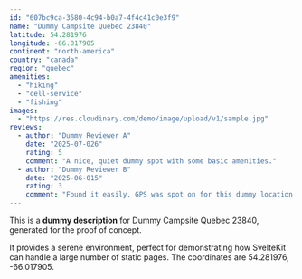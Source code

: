```yaml
---
id: "607bc9ca-3580-4c94-b0a7-4f4c41c0e3f9"
name: "Dummy Campsite Quebec 23840"
latitude: 54.281976
longitude: -66.017905
continent: "north-america"
country: "canada"
region: "quebec"
amenities:
  - "hiking"
  - "cell-service"
  - "fishing"
images:
  - "https://res.cloudinary.com/demo/image/upload/v1/sample.jpg"
reviews:
  - author: "Dummy Reviewer A"
    date: "2025-07-026"
    rating: 5
    comment: "A nice, quiet dummy spot with some basic amenities."
  - author: "Dummy Reviewer B"
    date: "2025-06-015"
    rating: 3
    comment: "Found it easily. GPS was spot on for this dummy location."
---
```


This is a **dummy description** for Dummy Campsite Quebec 23840, generated for the proof of concept.

It provides a serene environment, perfect for demonstrating how SvelteKit can handle a large number of static pages. The coordinates are 54.281976, -66.017905.
